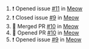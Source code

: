 
<!---START OF CONTENT --->
1. ❗️ Opened issue [#11](https://github.com/) in [Meow](https://github.com)
2. ❗️ Closed issue [#9](https://github.com/) in [Meow](https://github.com)
3. 🎉 Merged PR [#10](https://github.com/) in [Meow](https://github.com)
4. 💪 Opened PR [#10](https://github.com/) in [Meow](https://github.com)
5. ❗️ Opened issue [#9](https://github.com/) in [Meow](https://github.com)
<!---END OF CONTENT --->
